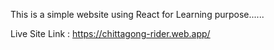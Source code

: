 This is a simple website using React for Learning purpose......

Live Site Link : https://chittagong-rider.web.app/